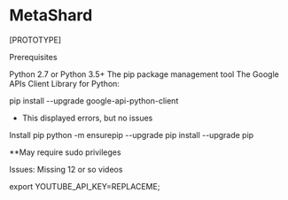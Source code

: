 # MetaShard

[PROTOTYPE]

Prerequisites

Python 2.7 or Python 3.5+
The pip package management tool
The Google APIs Client Library for Python:

pip install --upgrade google-api-python-client

- This displayed errors, but no issues

Install pip
python -m ensurepip --upgrade
pip install --upgrade pip

\*\*May require sudo privileges

Issues: Missing 12 or so videos

export YOUTUBE_API_KEY=REPLACEME;
